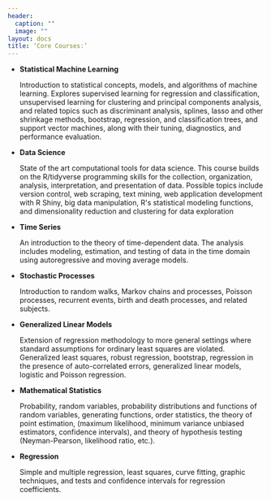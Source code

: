 ```yaml
---
header:
  caption: ""
  image: ""
layout: docs
title: ‘Core Courses:’
---
```

  
* **Statistical Machine Learning**

   Introduction to statistical concepts, models, and algorithms of machine learning. Explores supervised learning for regression and classification, unsupervised learning for clustering and principal components analysis, and related topics such as discriminant analysis, splines, lasso and other shrinkage methods, bootstrap, regression, and classification trees, and support vector machines, along with their tuning, diagnostics, and performance evaluation.
   
* **Data Science** 

  State of the art computational tools for data science. This course builds on the R/tidyverse programming skills for the collection, organization, analysis, interpretation, and presentation of data. Possible topics include version control, web scraping, text mining, web application development with R Shiny, big data manipulation, R's statistical modeling functions, and dimensionality reduction and clustering for data exploration
  
* **Time Series** 

  An introduction to the theory of time-dependent data. The analysis includes modeling, estimation, and testing of data in the time domain using autoregressive and moving average models.
  
* **Stochastic Processes**

  Introduction to random walks, Markov chains and processes, Poisson processes, recurrent events, birth and death processes, and related subjects. 
  
* **Generalized Linear Models**

  Extension of regression methodology to more general settings where standard assumptions for ordinary least squares are violated. Generalized least squares, robust regression, bootstrap, regression in the presence of auto-correlated errors, generalized linear models, logistic and Poisson regression.
   
* **Mathematical Statistics** 

  Probability, random variables, probability distributions and functions of random variables, generating functions, order statistics, the theory of point estimation, (maximum likelihood, minimum variance unbiased estimators, confidence intervals), and theory of hypothesis testing (Neyman-Pearson, likelihood ratio, etc.).
  
* **Regression** 

  Simple and multiple regression, least squares, curve fitting, graphic techniques, and tests and confidence intervals for regression coefficients.

 